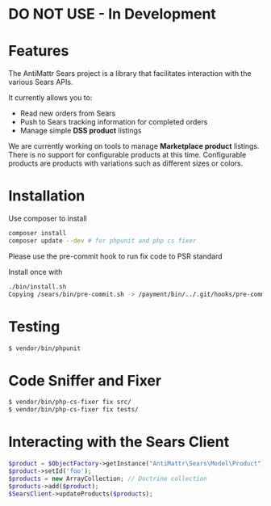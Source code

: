 # DO NOT USE - In Development

Features
========

The AntiMattr Sears project is a library that facilitates interaction with the various Sears APIs.

It currently allows you to:

+ Read new orders from Sears
+ Push to Sears tracking information for completed orders
+ Manage simple **DSS product** listings

We are currently working on tools to manage **Marketplace product** listings. There is no
 support for configurable products at this time. Configurable products are products with
 variations such as different sizes or colors. 


Installation
============

Use composer to install

```bash
composer install
composer update --dev # for phpunit and php cs fixer
```

Please use the pre-commit hook to run fix code to PSR standard

Install once with

```bash
./bin/install.sh 
Copying /sears/bin/pre-commit.sh -> /payment/bin/../.git/hooks/pre-commit
```

Testing
=======

```bash
$ vendor/bin/phpunit 
```

Code Sniffer and Fixer
======================

```bash
$ vendor/bin/php-cs-fixer fix src/
$ vendor/bin/php-cs-fixer fix tests/
```


Interacting with the Sears Client
=================================

```php
$product = $ObjectFactory->getInstance("AntiMattr\Sears\Model\Product");
$product->setId('foo');
$products = new ArrayCollection; // Doctrine collection
$products->add($product);
$SearsClient->updateProducts($products);
```


